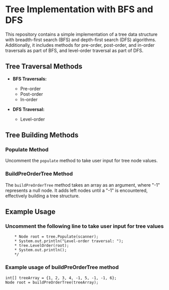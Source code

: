# Tree Implementation with BFS and DFS

This repository contains a simple implementation of a tree data structure with breadth-first search (BFS) and depth-first search (DFS) algorithms. Additionally, it includes methods for pre-order, post-order, and in-order traversals as part of BFS, and level-order traversal as part of DFS.

## Tree Traversal Methods

- **BFS Traversals:**
  - Pre-order
  - Post-order
  - In-order

- **DFS Traversal:**
  - Level-order

## Tree Building Methods

### Populate Method
Uncomment the `populate` method to take user input for tree node values.

### BuildPreOrderTree Method
The `buildPreOrderTree` method takes an array as an argument, where "-1" represents a null node. It adds left nodes until a "-1" is encountered, effectively building a tree structure.

## Example Usage

### Uncomment the following line to take user input for tree values
 ```/*
     * Node root = tree.Populate(scanner);
     * System.out.println("Level-order traversal: ");
     * tree.LevelOrder(root);
     * System.out.println();
     */
```
### Example usage of buildPreOrderTree method
```
int[] treeArray = {1, 2, 3, 4, -1, 5, -1, -1, 6};
Node root = buildPreOrderTree(treeArray);
```
